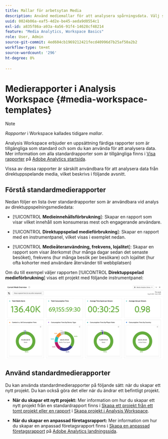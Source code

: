 ```yaml
---
title: Mallar för arbetsytan Media
description: Använd mediemallar för att analysera spårningsdata. Välj standardmallar för att köpa eller strömma media eller skapa egna mallar.
uuid: 0024b06a-eaf5-4d2e-be45-aeda9d0554c1
exl-id: a835f86a-a93a-4a56-91f4-14628cf48214
feature: "Media Analytics, Workspace Basics"
role: User, Admin
source-git-commit: 4ed604cb1969212421fecd40996d7b25af50a2b2
workflow-type: tm+mt
source-wordcount: '296'
ht-degree: 0%

---
```


# Medierapporter i Analysis Workspace {#media-workspace-templates}

>[!NOTE]
>
>*Rapporter* i Workspace kallades tidigare *mallar*.

Analysis Workspace erbjuder en uppsättning färdiga rapporter som är tillgängliga som standard och som du kan använda för att analysera data. Mer information om alla standardrapporter som är tillgängliga finns i [Visa rapporter](https://experienceleague.adobe.com/docs/analytics/analyze/landing.html?lang=en#menus) på [Adobe Analytics startsida](https://experienceleague.adobe.com/docs/analytics/analyze/landing.html).

Vissa av dessa rapporter är särskilt användbara för att analysera data från direktuppspelande media, vilket beskrivs i följande avsnitt.

## Förstå standardmedierapporter

Nedan följer en lista över standardrapporter som är användbara vid analys av direktuppspelningsmediedata:

* [!UICONTROL **Medieinnehållsförbrukning**]: Skapar en rapport som visar vilket innehåll som konsumeras mest och engagerande användare.

* [!UICONTROL **Direktuppspelad medieförbrukning**]: Skapar en rapport med en instrumentpanel, vilket visas i exemplet nedan.

* [!UICONTROL **Medieåteranvändning, frekvens, lojalitet**]: Skapar en rapport som visar återkomst (hur många dagar sedan det senaste besöket), frekvens (hur många besök per besökare) och lojalitet (hur ofta kohorter med användare återvänder till webbplatsen)

Om du till exempel väljer rapporten [!UICONTROL **Direktuppspelad medieförbrukning**] visas ett projekt med följande instrumentpanel:

![](/help/reporting/assets/aa-workspace.png)

## Använd standardmedierapporter

Du kan använda standardmedierapporter på följande sätt:
när du skapar ett nytt projekt. Du kan också göra det eller när du ändrar ett befintligt projekt.

* **När du skapar ett nytt projekt:** Mer information om hur du skapar ett nytt projekt från en standardrapport finns i [Skapa ett projekt från ett tomt projekt eller en rapport](https://experienceleague.adobe.com/docs/analytics/analyze/analysis-workspace/build-workspace-project/create-projects.html?lang=en#create-a-project-from-a-blank-project-or-a-report) i [Skapa projekt i Analysis Workspace](https://experienceleague.adobe.com/docs/analytics/analyze/analysis-workspace/build-workspace-project/create-projects.html?lang=en#create-a-project-from-a-blank-project-or-a-report).

* **När du skapar en anpassad företagsrapport:** Mer information om hur du skapar en anpassad företagsrapport finns i [Skapa en anpassad företagsrapport](https://experienceleague.adobe.com/docs/analytics/analyze/landing.html?lang=en#company-report) på [Adobe Analytics landningssida](https://experienceleague.adobe.com/docs/analytics/analyze/landing.html).
